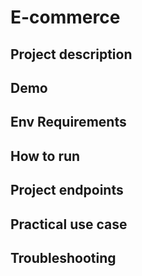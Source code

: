 # E-commerce

## Project description

## Demo

## Env Requirements

## How to run

## Project endpoints

## Practical use case

## Troubleshooting

